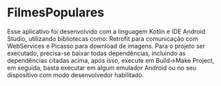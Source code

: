 # FilmesPopulares
Esse aplicativo foi desenvolvido com a linguagem Kotlin e IDE Android Studio, utilizando bibliotecas como: Retrofit para comunicação com WebServices e
Picasso para download de imagens.
Para o projeto ser executado, precisa-se baixar todas dependências, incluindo as dependências citadas acima, após isso, execute em Build->Make Project,
em seguida, basta executar em algum emulador Android ou no seu dispositivo com modo desenvolvedor habilitado.